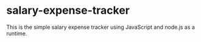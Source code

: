 # salary-expense-tracker
This is the simple salary expense tracker using JavaScript and node.js as a runtime.
